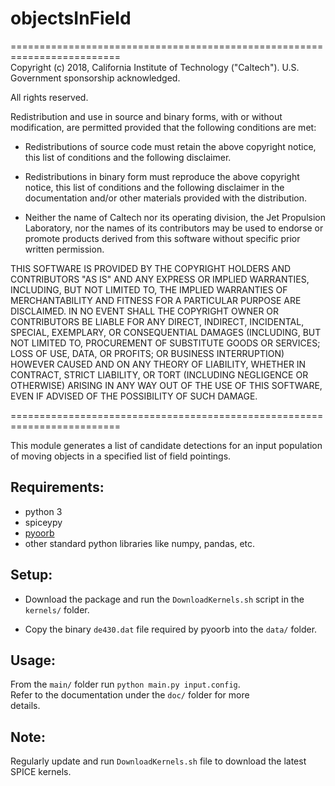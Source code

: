 
# objectsInField

=========================================================================   
Copyright (c) 2018, California Institute of Technology ("Caltech").
U.S. Government sponsorship acknowledged.

All rights reserved.

Redistribution and use in source and binary forms, with or without
modification, are permitted provided that the following conditions are
met:

* Redistributions of source code must retain the above
copyright notice, this list of conditions and the
following disclaimer.

* Redistributions in binary form must reproduce the
above copyright notice, this list of conditions and
the following disclaimer in the documentation and/or
other materials provided with the distribution.

* Neither the name of Caltech nor its operating
division, the Jet Propulsion Laboratory, nor the
names of its contributors may be used to endorse or
promote products derived from this software without
specific prior written permission.

THIS SOFTWARE IS PROVIDED BY THE COPYRIGHT HOLDERS AND CONTRIBUTORS
"AS IS" AND ANY EXPRESS OR IMPLIED WARRANTIES, INCLUDING, BUT NOT
LIMITED TO, THE IMPLIED WARRANTIES OF MERCHANTABILITY AND FITNESS FOR
A PARTICULAR PURPOSE ARE DISCLAIMED. IN NO EVENT SHALL THE COPYRIGHT
OWNER OR CONTRIBUTORS BE LIABLE FOR ANY DIRECT, INDIRECT, INCIDENTAL,
SPECIAL, EXEMPLARY, OR CONSEQUENTIAL DAMAGES (INCLUDING, BUT NOT
LIMITED TO, PROCUREMENT OF SUBSTITUTE GOODS OR SERVICES; LOSS OF USE,
DATA, OR PROFITS; OR BUSINESS INTERRUPTION) HOWEVER CAUSED AND ON ANY
THEORY OF LIABILITY, WHETHER IN CONTRACT, STRICT LIABILITY, OR TORT
(INCLUDING NEGLIGENCE OR OTHERWISE) ARISING IN ANY WAY OUT OF THE USE
OF THIS SOFTWARE, EVEN IF ADVISED OF THE POSSIBILITY OF SUCH DAMAGE.
  
=========================================================================   

This module generates a list of candidate detections for an input
population of moving objects in a specified list of field pointings.  
  
## Requirements:  

* python 3  
* spiceypy  
* [pyoorb](https://github.com/oorb/oorb)  
* other standard python libraries like numpy, pandas, etc.  
  
## Setup:  
* Download the package and run the `DownloadKernels.sh` script
in the `kernels/` folder.  

* Copy the binary `de430.dat` file required by pyoorb into the `data/` folder.

## Usage:
From the `main/` folder run `python main.py input.config`.  
Refer to the documentation under the `doc/` folder for more  
details.

## Note:  
Regularly update and run `DownloadKernels.sh` file to download 
the latest SPICE kernels.
